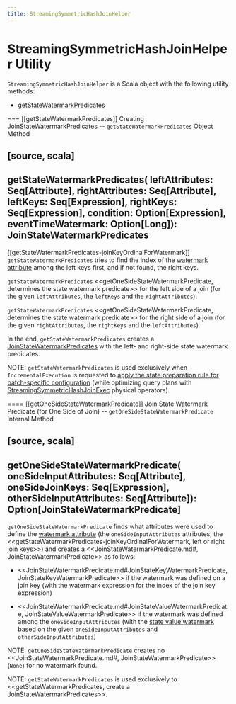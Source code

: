 ```yaml
---
title: StreamingSymmetricHashJoinHelper
---
```


# StreamingSymmetricHashJoinHelper Utility

`StreamingSymmetricHashJoinHelper` is a Scala object with the following utility methods:

* [getStateWatermarkPredicates](#getStateWatermarkPredicates)

=== [[getStateWatermarkPredicates]] Creating JoinStateWatermarkPredicates -- `getStateWatermarkPredicates` Object Method

[source, scala]
----
getStateWatermarkPredicates(
  leftAttributes: Seq[Attribute],
  rightAttributes: Seq[Attribute],
  leftKeys: Seq[Expression],
  rightKeys: Seq[Expression],
  condition: Option[Expression],
  eventTimeWatermark: Option[Long]): JoinStateWatermarkPredicates
----

[[getStateWatermarkPredicates-joinKeyOrdinalForWatermark]]
`getStateWatermarkPredicates` tries to find the index of the [watermark attribute](../logical-operators/EventTimeWatermark.md#delayKey) among the left keys first, and if not found, the right keys.

`getStateWatermarkPredicates` <<getOneSideStateWatermarkPredicate, determines the state watermark predicate>> for the left side of a join (for the given `leftAttributes`, the `leftKeys` and the `rightAttributes`).

`getStateWatermarkPredicates` <<getOneSideStateWatermarkPredicate, determines the state watermark predicate>> for the right side of a join (for the given `rightAttributes`, the `rightKeys` and the `leftAttributes`).

In the end, `getStateWatermarkPredicates` creates a [JoinStateWatermarkPredicates](JoinStateWatermarkPredicates.md) with the left- and right-side state watermark predicates.

NOTE: `getStateWatermarkPredicates` is used exclusively when `IncrementalExecution` is requested to [apply the state preparation rule for batch-specific configuration](../IncrementalExecution.md#state) (while optimizing query plans with [StreamingSymmetricHashJoinExec](../physical-operators/StreamingSymmetricHashJoinExec.md) physical operators).

==== [[getOneSideStateWatermarkPredicate]] Join State Watermark Predicate (for One Side of Join) -- `getOneSideStateWatermarkPredicate` Internal Method

[source, scala]
----
getOneSideStateWatermarkPredicate(
  oneSideInputAttributes: Seq[Attribute],
  oneSideJoinKeys: Seq[Expression],
  otherSideInputAttributes: Seq[Attribute]): Option[JoinStateWatermarkPredicate]
----

`getOneSideStateWatermarkPredicate` finds what attributes were used to define the [watermark attribute](../logical-operators/EventTimeWatermark.md#delayKey) (the `oneSideInputAttributes` attributes, the <<getStateWatermarkPredicates-joinKeyOrdinalForWatermark, left or right join keys>>) and creates a <<JoinStateWatermarkPredicate.md#, JoinStateWatermarkPredicate>> as follows:

* <<JoinStateWatermarkPredicate.md#JoinStateKeyWatermarkPredicate, JoinStateKeyWatermarkPredicate>> if the watermark was defined on a join key (with the watermark expression for the index of the join key expression)

* <<JoinStateWatermarkPredicate.md#JoinStateValueWatermarkPredicate, JoinStateValueWatermarkPredicate>> if the watermark was defined among the `oneSideInputAttributes` (with the [state value watermark](StreamingJoinHelper.md#getStateValueWatermark) based on the given `oneSideInputAttributes` and `otherSideInputAttributes`)

NOTE: `getOneSideStateWatermarkPredicate` creates no <<JoinStateWatermarkPredicate.md#, JoinStateWatermarkPredicate>> (`None`) for no watermark found.

NOTE: `getStateWatermarkPredicates` is used exclusively to <<getStateWatermarkPredicates, create a JoinStateWatermarkPredicates>>.

